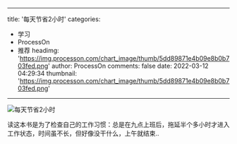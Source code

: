 
---
title: '每天节省2小时'
categories: 
 - 学习
 - ProcessOn
 - 推荐
headimg: 'https://img.processon.com/chart_image/thumb/5dd89871e4b09e8b0b703fed.png'
author: ProcessOn
comments: false
date: 2022-03-12 04:29:34
thumbnail: 'https://img.processon.com/chart_image/thumb/5dd89871e4b09e8b0b703fed.png'
---

<div>   
<img class="thumb" alt="每天节省2小时" src="https://img.processon.com/chart_image/thumb/5dd89871e4b09e8b0b703fed.png" referrerpolicy="no-referrer">
<p>读这本书是为了检查自己的工作习惯：总是在九点上班后，拖延半个多小时才进入工作状态，时间虽不长，但好像没干什么，上午就结束..</p>  
</div>
            